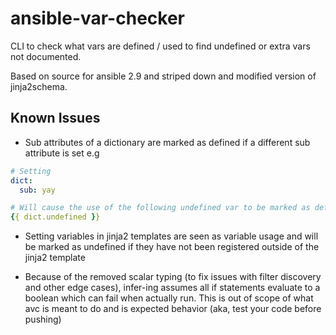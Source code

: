 # ansible-var-checker

CLI to check what vars are defined / used to find undefined or extra vars not documented.

Based on source for ansible 2.9 and striped down and modified version of jinja2schema.

## Known Issues

- Sub attributes of a dictionary are marked as defined if a different sub attribute is set e.g

```yaml
# Setting
dict:
  sub: yay

# Will cause the use of the following undefined var to be marked as defined
{{ dict.undefined }}
```

- Setting variables in jinja2 templates are seen as variable usage and will be marked as undefined if they have not been registered outside of the jinja2 template

- Because of the removed scalar typing (to fix issues with filter discovery and other edge cases), infer-ing assumes all if statements evaluate to a boolean which can fail when actually run. This is out of scope of what avc is meant to do and is expected behavior (aka, test your code before pushing)
